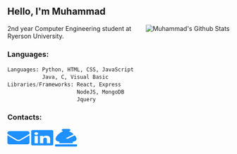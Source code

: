 ## Hello, I'm Muhammad

<img align='right' src="https://github-readme-stats.vercel.app/api?username=a-knaw-knee-mus&theme=algolia&show_icons=true" alt="Muhammad's Github Stats"></img>

2nd year Computer Engineering student at Ryerson University.  

### Languages:
```py
Languages: Python, HTML, CSS, JavaScript
           Java, C, Visual Basic
Libraries/Frameworks: React, Express
                      NodeJS, MongoDB
                      Jquery 
```
### Contacts:
<a href="mailto:m30ali@ryerson.ca" target="_blank"><img src="logos/envelope.svg" height="40" width="50"/></a>
<a href="https://www.linkedin.com/in/muhammad-mehdi-ali-8bb5491b6/" target="_blank"><img src="logos/linkedin.svg" height="40" width="50"/></a>
<a href="https://www.chess.com/member/poggywoggy" target="_blank"><img src="logos/chess.svg" height="40" width="50"/></a>
